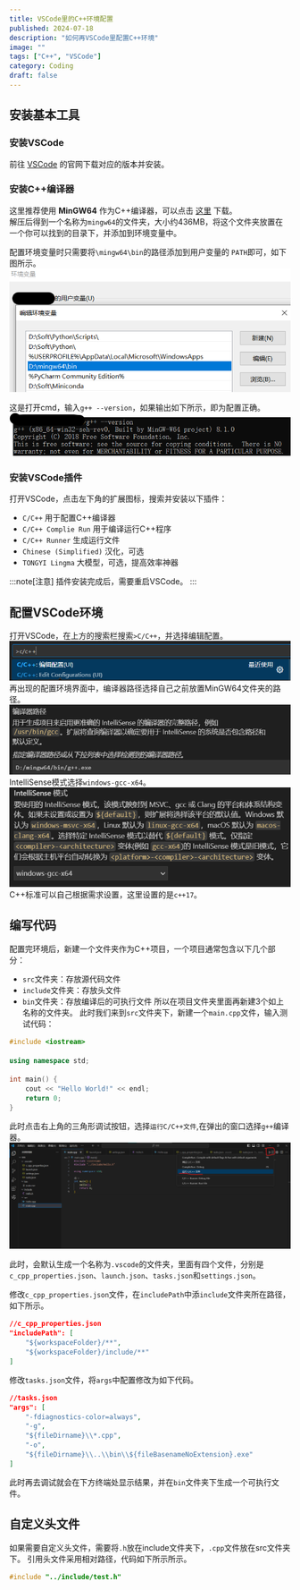 ```yaml
---
title: VSCode里的C++环境配置
published: 2024-07-18
description: "如何再VSCode里配置C++环境"
image: ""
tags: ["C++", "VSCode"]
category: Coding
draft: false
---
```


<!-- ## 目录 -->

## 安装基本工具

### 安装VSCode

前往 [VSCode](https://code.visualstudio.com/) 的官网下载对应的版本并安装。

### 安装C++编译器

这里推荐使用 **MinGW64** 作为C++编译器，可以点击 [这里](https://sourceforge.net/projects/mingw-w64/files/Toolchains%20targetting%20Win64/Personal%20Builds/mingw-builds/8.1.0/threads-win32/seh/x86_64-8.1.0-release-win32-seh-rt_v6-rev0.7z) 下载。  
解压后得到一个名称为`mingw64`的文件夹，大小约436MB，将这个文件夹放置在一个你可以找到的目录下，并添加到环境变量中。

配置环境变量时只需要将`\mingw64\bin`的路径添加到用户变量的 `PATH`即可，如下图所示。
![mingw](./images/mingw-path.png)

这是打开cmd，输入`g++ --version`，如果输出如下所示，即为配置正确。
![g++](./images/gcc-cmd.png)

### 安装VSCode插件

打开VSCode，点击左下角的扩展图标，搜索并安装以下插件：
* `C/C++` 用于配置C++编译器
* `C/C++ Complie Run` 用于编译运行C++程序
* `C/C++ Runner` 生成运行文件
* `Chinese (Simplified)` 汉化，可选
* `TONGYI Lingma` 大模型，可选，提高效率神器

:::note[注意]
插件安装完成后，需要重启VSCode。
:::


## 配置VSCode环境

打开VSCode，在上方的搜索栏搜索`>C/C++`，并选择编辑配置。
![c++](./images/vscode-search-c++.png)
再出现的配置环境界面中，编译器路径选择自己之前放置MinGW64文件夹的路径。
![c++](./images/MinGW-path-vscode.png)
IntelliSense模式选择`windows-gcc-x64`。
![c++](./images/IntelliSense-vscode.png)
C++标准可以自己根据需求设置，这里设置的是`c++17`。

## 编写代码

配置完环境后，新建一个文件夹作为C++项目，一个项目通常包含以下几个部分：
* `src`文件夹：存放源代码文件
* `include`文件夹：存放头文件
* `bin`文件夹：存放编译后的可执行文件
所以在项目文件夹里面再新建3个如上名称的文件夹。
此时我们来到`src`文件夹下，新建一个`main.cpp`文件，输入测试代码：
~~~c++
#include <iostream>

using namespace std;

int main() {
    cout << "Hello World!" << endl;
    return 0;
}
~~~

此时点击右上角的三角形调试按钮，选择`运行C/C++文件`,在弹出的窗口选择`g++`编译器。
![c++](./images/C++runner.png)

此时，会默认生成一个名称为`.vscode`的文件夹，里面有四个文件，分别是`c_cpp_properties.json`、`launch.json`、`tasks.json`和`settings.json`。

修改`c_cpp_properties.json`文件，在`includePath`中添`include`文件夹所在路径，如下所示。
```json
//c_cpp_properties.json
"includePath": [
    "${workspaceFolder}/**",
    "${workspaceFolder}/include/**"
]
```
修改`tasks.json`文件，将`args`中配置修改为如下代码。
```json
//tasks.json
"args": [
    "-fdiagnostics-color=always",
    "-g",
    "${fileDirname}\\*.cpp",
    "-o",
    "${fileDirname}\\..\\bin\\${fileBasenameNoExtension}.exe"
]
```

此时再去调试就会在下方终端处显示结果，并在`bin`文件夹下生成一个可执行文件。

## 自定义头文件
如果需要自定义头文件，需要将`.h`放在include文件夹下，`.cpp`文件放在src文件夹下。
引用头文件采用相对路径，代码如下所示所示。
```c++
#include "../include/test.h"
```


